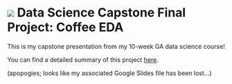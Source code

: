 # ![](https://ga-dash.s3.amazonaws.com/production/assets/logo-9f88ae6c9c3871690e33280fcf557f33.png) Data Science Capstone Final Project: Coffee EDA

This is my capstone presentation from my 10-week GA data science course!

You can find a detailed summary of this project [here](https://docs.google.com/presentation/d/1Ecs1N8GoiFTWlZf6jdnzCtA5oubzn6S9kD0tBQoPfgQ/edit#slide=id.gc6f73a04f_0_0).

(apopogies; looks like my associated Google Slides file has been lost...)
